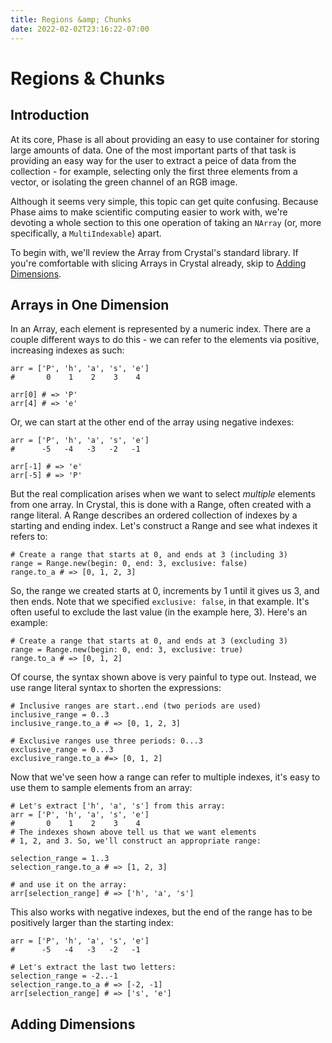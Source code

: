 ```yaml
---
title: Regions &amp; Chunks
date: 2022-02-02T23:16:22-07:00
---
```


# Regions & Chunks

## Introduction
At its core, Phase is all about providing an easy to use container for storing
large amounts of data. One of the most important parts of that task is
providing an easy way for the user to extract a peice of data from the
collection - for example, selecting only the first three elements from a
vector, or isolating the green channel of an RGB image.

Although it seems very simple, this topic can get quite confusing. Because
Phase aims to make scientific computing easier to work with, we're devoting
a whole section to this one operation of taking an `NArray` (or, more
specifically, a `MultiIndexable`) apart.

To begin with, we'll review the Array from Crystal's standard library. If
you're comfortable with slicing Arrays in Crystal already, skip to
[Adding Dimensions](#adding-dimensions).

## Arrays in One Dimension
In an Array, each element is represented by a numeric index. There are a couple
different ways to do this - we can refer to the elements via positive,
increasing indexes as such:

```crystal
arr = ['P', 'h', 'a', 's', 'e']
#       0    1    2    3    4

arr[0] # => 'P'
arr[4] # => 'e'
```

Or, we can start at the other end of the array using negative indexes:

```crystal
arr = ['P', 'h', 'a', 's', 'e']
#      -5   -4   -3   -2   -1

arr[-1] # => 'e'
arr[-5] # => 'P'
```

But the real complication arises when we want to select _multiple_ elements
from one array. In Crystal, this is done with a Range, often created with a
range literal. A Range describes an ordered collection of indexes by a starting
and ending index. Let's construct a Range and see what indexes it refers to:

```crystal
# Create a range that starts at 0, and ends at 3 (including 3)
range = Range.new(begin: 0, end: 3, exclusive: false)
range.to_a # => [0, 1, 2, 3]
```

So, the range we created starts at 0, increments by 1 until it gives us 3,
and then ends. Note that we specified `exclusive: false`, in that example.
It's often useful to exclude the last value (in the example here, 3). Here's
an example:

```crystal
# Create a range that starts at 0, and ends at 3 (excluding 3)
range = Range.new(begin: 0, end: 3, exclusive: true)
range.to_a # => [0, 1, 2]
```

Of course, the syntax shown above is very painful to type out. Instead,
we use range literal syntax to shorten the expressions:

```crystal
# Inclusive ranges are start..end (two periods are used)
inclusive_range = 0..3
inclusive_range.to_a # => [0, 1, 2, 3]

# Exclusive ranges use three periods: 0...3
exclusive_range = 0...3
exclusive_range.to_a #=> [0, 1, 2]
```

Now that we've seen how a range can refer to multiple indexes, it's easy to
use them to sample elements from an array:

```crystal
# Let's extract ['h', 'a', 's'] from this array:
arr = ['P', 'h', 'a', 's', 'e']
#       0    1    2    3    4
# The indexes shown above tell us that we want elements
# 1, 2, and 3. So, we'll construct an appropriate range:

selection_range = 1..3
selection_range.to_a # => [1, 2, 3]

# and use it on the array:
arr[selection_range] # => ['h', 'a', 's']
```

This also works with negative indexes, but the end of the range has to be
positively larger than the starting index:

```crystal
arr = ['P', 'h', 'a', 's', 'e']
#      -5   -4   -3   -2   -1

# Let's extract the last two letters:
selection_range = -2..-1
selection_range.to_a # => [-2, -1]
arr[selection_range] # => ['s', 'e']
```

## Adding Dimensions
